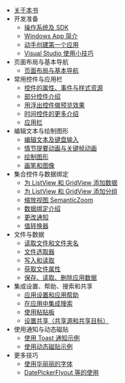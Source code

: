 - [关于本书](author.md)
- 开发准备
  - [操作系统及 SDK](os-sdk.md) 
  - [Windows App 简介](windows-app.md) 
  - [动手创建第一个应用](create-app.md) 
  - [Visual Studio 使用小技巧](visual-studio.md) 
- 页面布局与基本导航
  - [页面布局与基本导航](page-layout-and-navigation.md) 
- 常用控件与应用栏
  - [控件的属性、事件与样式资源](control.md) 
  - [部分控件介绍](part-control.md) 
  - [用浮出控件做预览效果](preview-control.md) 
  - [时间控件的更多介绍](time-controls.md) 
  - [应用栏](application-bar.md) 
- 编辑文本与绘制图形
  - [编辑文本及键盘输入](input.md) 
  - [情节提要动画与关键帧动画](animation.md) 
  - [绘制图形](draw-graphics.md) 
  - [画笔和图像](brushes-and-images.md) 
- 集合控件与数据绑定
  - [为 ListView 和 GridView 添加数据](listview-gridview-resourse.md)
  - [为 ListView 和 GridView 添加分组](listView-gridView-grouping.md)
  - [缩放视图 SemanticZoom](semanticzoom.md)
  - [数据绑定介绍](data-binding.md)
  - [更改通知](change-notification.md)
  - [值转换器](value-converter.md) 
- 文件与数据
  - [读取文件和文件夹名](file-and-folder.md) 
  - [文件选取器](file-picker.md) 
  - [写入和读取](write-and-read.md) 
  - [获取文件属性](access.md) 
  - [保存、读取、删除应用数据](data.md) 
- 集成设置、帮助、搜索和共享
  - [应用设置和应用帮助](settings-and-help.md) 
  - [在应用中集成搜索](search.md)
  - [使用粘贴板](use-clipboard.md) 
  - [设置共享（共享源和共享目标）](shared.md)  
- 使用通知与动态磁贴
  - [使用 Toast 通知示例](toast.md) 
  - [使用动态磁贴示例](dynamic-magnet.md) 
- 更多技巧
  - [使用华丽丽的字体](delicious-fonts.md) 
  - [DatePickerFlyout 等的使用](datepickerflyout.md) 
 